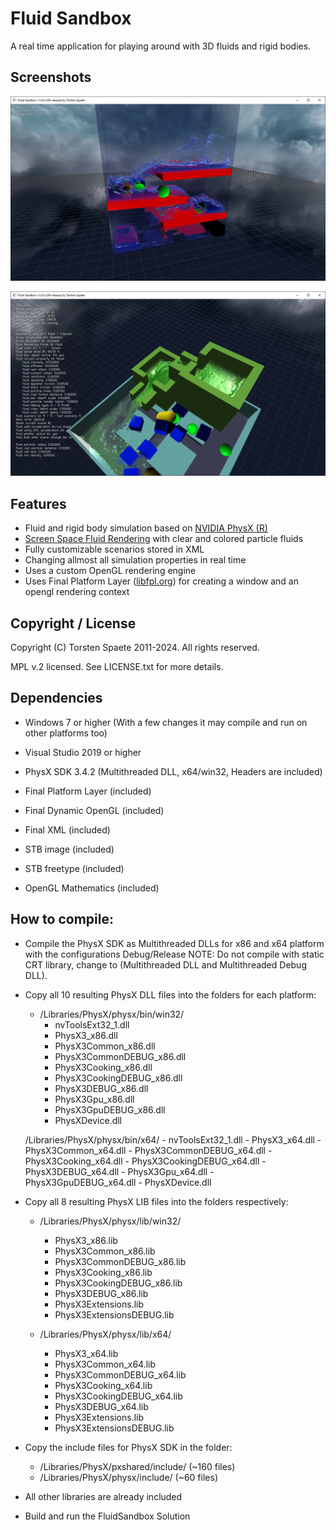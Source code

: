 # Fluid Sandbox
A real time application for playing around with 3D fluids and rigid bodies.

## Screenshots

![Fluid Sandbox v1.8 (Dambreak)](/Documents/screenshot1_8.png)

![Fluid Sandbox v1.8 (Complex scene)](/Documents/screenshot1_8_b.png)

## Features
- Fluid and rigid body simulation based on [NVIDIA PhysX (R)](https://github.com/NVIDIAGameWorks/PhysX-3.4)
- [Screen Space Fluid Rendering](http://developer.download.nvidia.com/presentations/2010/gdc/Direct3D_Effects.pdf) with clear and colored particle fluids
- Fully customizable scenarios stored in XML
- Changing allmost all simulation properties in real time
- Uses a custom OpenGL rendering engine
- Uses Final Platform Layer ([libfpl.org](https://www.libfpl.org)) for creating a window and an opengl rendering context

## Copyright / License
Copyright (C) Torsten Spaete 2011-2024. All rights reserved.

MPL v.2 licensed. See LICENSE.txt for more details.

## Dependencies
- Windows 7 or higher (With a few changes it may compile and run on other platforms too)

- Visual Studio 2019 or higher

- PhysX SDK 3.4.2 (Multithreaded DLL, x64/win32, Headers are included)

- Final Platform Layer (included)
- Final Dynamic OpenGL (included)
- Final XML (included)
- STB image (included)
- STB freetype (included)
- OpenGL Mathematics (included)

## How to compile:

- Compile the PhysX SDK as Multithreaded DLLs for x86 and x64 platform with the configurations Debug/Release
NOTE: Do not compile with static CRT library, change to (Multithreaded DLL and Multithreaded Debug DLL).

- Copy all 10 resulting PhysX DLL files into the folders for each platform:
	- /Libraries/PhysX/physx/bin/win32/
		- nvToolsExt32_1.dll
		- PhysX3_x86.dll
		- PhysX3Common_x86.dll
		- PhysX3CommonDEBUG_x86.dll
		- PhysX3Cooking_x86.dll
		- PhysX3CookingDEBUG_x86.dll
		- PhysX3DEBUG_x86.dll
		- PhysX3Gpu_x86.dll
		- PhysX3GpuDEBUG_x86.dll
		- PhysXDevice.dll

	/Libraries/PhysX/physx/bin/x64/
		- nvToolsExt32_1.dll
		- PhysX3_x64.dll
		- PhysX3Common_x64.dll
		- PhysX3CommonDEBUG_x64.dll
		- PhysX3Cooking_x64.dll
		- PhysX3CookingDEBUG_x64.dll
		- PhysX3DEBUG_x64.dll
		- PhysX3Gpu_x64.dll
		- PhysX3GpuDEBUG_x64.dll
		- PhysXDevice.dll

- Copy all 8 resulting PhysX LIB files into the folders respectively:
	- /Libraries/PhysX/physx/lib/win32/
		- PhysX3_x86.lib
		- PhysX3Common_x86.lib
		- PhysX3CommonDEBUG_x86.lib
		- PhysX3Cooking_x86.lib
		- PhysX3CookingDEBUG_x86.lib
		- PhysX3DEBUG_x86.lib
		- PhysX3Extensions.lib
		- PhysX3ExtensionsDEBUG.lib

	- /Libraries/PhysX/physx/lib/x64/
		- PhysX3_x64.lib
		- PhysX3Common_x64.lib
		- PhysX3CommonDEBUG_x64.lib
		- PhysX3Cooking_x64.lib
		- PhysX3CookingDEBUG_x64.lib
		- PhysX3DEBUG_x64.lib
		- PhysX3Extensions.lib
		- PhysX3ExtensionsDEBUG.lib

- Copy the include files for PhysX SDK in the folder:
	- /Libraries/PhysX/pxshared/include/ (~160 files)
	- /Libraries/PhysX/physx/include/ (~60 files)
	
- All other libraries are already included

- Build and run the FluidSandbox Solution
